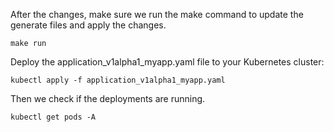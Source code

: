 After the changes, make sure we run the make command to update the generate files and apply the changes.
~~~
make run
~~~
Deploy the application_v1alpha1_myapp.yaml file to your Kubernetes cluster:
~~~
kubectl apply -f application_v1alpha1_myapp.yaml
~~~

Then we check if the deployments are running.

~~~
kubectl get pods -A 
~~~

